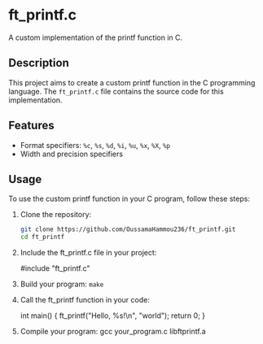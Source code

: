 # ft_printf.c

A custom implementation of the printf function in C.

## Description

This project aims to create a custom printf function in the C programming language. The `ft_printf.c` file contains the source code for this implementation.

## Features

- Format specifiers: `%c`, `%s`, `%d`, `%i`, `%u`, `%x`, `%X`, `%p`
- Width and precision specifiers

## Usage

To use the custom printf function in your C program, follow these steps:

1. Clone the repository:

   ```bash
   git clone https://github.com/OussamaHammou236/ft_printf.git
   cd ft_printf

2. Include the ft_printf.c file in your project:
   
      #include "ft_printf.c"
      
3. Build your program:
      `make`
4. Call the ft_printf function in your code:
   
    int main()
    {
    ft_printf("Hello, %s!\n", "world");
    return 0;
    }

5.  Compile your program:
    gcc your_program.c libftprintf.a
